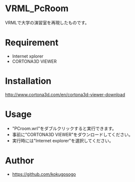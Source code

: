 # VRML_PcRoom
VRMLで大学の演習室を再現したものです。

# Requirement
* Internet xplorer
* CORTONA3D VIEWER

# Installation

http://www.cortona3d.com/en/cortona3d-viewer-download

# Usage
* "PCroom.wrl"をダブルクリックすると実行できます。
* 事前に"CORTONA3D VIEWER"をダウンロードしてください。
* 実行時には"Internet explorer"を選択してください。


# Author
* https://github.com/kokugosogo
